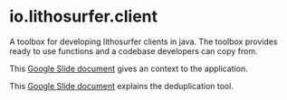 
# io.lithosurfer.client
A toolbox for developing lithosurfer clients in java. The toolbox provides ready to use functions and a codebase developers can copy from.

This [Google Slide document](https://docs.google.com/presentation/d/1WQgBAHUzUFU9I19FWfKUKQDxXc5G71Nft6czgzw08Vk/edit#slide=id.g8e222cba3c_0_5) gives an context to the application.

This [Google Slide document](https://docs.google.com/presentation/d/19tYmN4ZLtUBHdWbtbS-uvctx4uARJnm9FichRgr1vNU/edit?usp=sharing) explains the deduplication tool.
